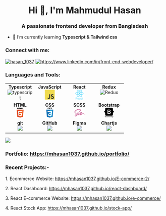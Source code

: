 <h1 align="center">Hi 👋, I'm Mahmudul Hasan</h1>
<h3 align="center">A passionate frontend developer from Bangladesh</h3>

- 🌱 I’m currently learning **Typescript & Tailwind css**

<h3 align="left">Connect with me:</h3>
<p align="left">
<a href="https://twitter.com/hasan_1037" target="blank"><img align="center" src="https://raw.githubusercontent.com/rahuldkjain/github-profile-readme-generator/master/src/images/icons/Social/twitter.svg" alt="hasan_1037" height="30" width="40" /></a>
<a href="https://www.linkedin.com/in/front-end-webdeveloper/" target="blank"><img align="center" src="https://raw.githubusercontent.com/rahuldkjain/github-profile-readme-generator/master/src/images/icons/Social/linked-in-alt.svg" alt="https://www.linkedin.com/in/front-end-webdeveloper/" height="30" width="40" /></a>
</p>

<h3 align="left">Languages and Tools:</h3>




<table width="320px">
    <tbody>
        <tr valign="top">
            <td width="80px" align="center">
            <span><strong>Typescript</strong></span><br>
            <img height="32px" src="https://upload.wikimedia.org/wikipedia/commons/thumb/4/4c/Typescript_logo_2020.svg/1200px-Typescript_logo_2020.svg.png" alt="typescript">
            </td>
            <td width="80px" align="center">
            <span><strong>JavaScript</strong></span><br>
            <img height="32" src="https://raw.githubusercontent.com/devicons/devicon/master/icons/javascript/javascript-original.svg" alt="JavaScript">
            </td>
            <td width="80px" align="center">
            <span><strong>React</strong></span><br>
            <img height="32" src="https://raw.githubusercontent.com/devicons/devicon/master/icons/react/react-original-wordmark.svg" alt="React">
            </td>
            <td width="80px" align="center">
            <span><strong>Redux</strong></span><br>
            <img height="32px" src="https://raw.githubusercontent.com/reduxjs/redux/master/logo/logo.png" alt="Redux">
            </td>
        </tr>
        <tr valign="top">
            <td width="80px" align="center">
            <span><strong>HTML</strong></span><br>
            <img height="32px" src="https://raw.githubusercontent.com/devicons/devicon/master/icons/html5/html5-original-wordmark.svg" alt="HTML">
            </td>
            <td width="80px" align="center">
              <span><strong>CSS</strong></span><br>
              <img height="32px" src="https://raw.githubusercontent.com/devicons/devicon/master/icons/css3/css3-original-wordmark.svg" alt="CSS">
            </td>
            <td width="80px" align="center">
              <span><strong>SCSS</strong></span><br>
              <img height="32px" src="https://raw.githubusercontent.com/devicons/devicon/master/icons/sass/sass-original.svg" alt="SCSS">
            </td>
            <td width="80px" align="center">
              <span><strong>Bootstrap</strong></span><br>
              <img height="32px" src="https://raw.githubusercontent.com/devicons/devicon/master/icons/bootstrap/bootstrap-plain-wordmark.svg" alt="Bootstrap">
            </td>
        </tr>
       <tr valign="top"> 
            <td width="80px" align="center">
            <span><strong>git</strong></span><br>
            <img height="32px" src="https://cdn.jsdelivr.net/gh/devicons/devicon/icons/git/git-plain.svg">
            </td>
            <td width="80px" align="center">
            <span><strong>GitHub</strong></span><br>
            <img height="32px" src="https://cdn.jsdelivr.net/gh/devicons/devicon/icons/github/github-original.svg">
            <td width="80px" align="center">
            <span><strong>Figma</strong></span><br>
            <img height="32px" src="https://www.vectorlogo.zone/logos/figma/figma-icon.svg">
            </td>
            <td width="80px" align="center">
            <span><strong>Chartjs</strong></span><br>
            <img height="32px" src="https://www.chartjs.org/media/logo-title.svg">
            </td>
        </tr>
    </tbody>
</table>


<img src="https://github-readme-stats-sigma-five.vercel.app/api/top-langs?username=mHasan1037&layout=compact"/>

<h3>Portfolio: <a href="https://mhasan1037.github.io/portfolio/">https://mhasan1037.github.io/portfolio/</a></h3>


<h3>Recent Projects:-</h3>
<p>1. Ecommerce Website: <a href="https://mhasan1037.github.io/E-commerce-2/">https://mhasan1037.github.io/E-commerce-2/</a></p>
<p>2. React Dashboard: <a href="https://mhasan1037.github.io/react-dashboard/">https://mhasan1037.github.io/react-dashboard/</a></p>
<p>3. React E-commerce Website: <a href="https://mhasan1037.github.io/e-commerce/">https://mhasan1037.github.io/e-commerce/</a></p>
<p>4. React Stock App: <a href="https://mhasan1037.github.io/stock-app/">https://mhasan1037.github.io/stock-app/</a></p>

<!---
mHasan1037/mHasan1037 is a ✨ special ✨ repository because its `README.md` (this file) appears on your GitHub profile.
You can click the Preview link to take a look at your changes.
--->
